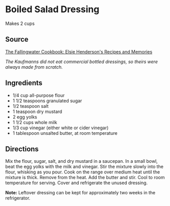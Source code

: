 # Boiled Salad Dressing

Makes 2 cups

## Source

[The Fallingwater Cookbook: Elsie Henderson's Recipes and Memories](http://www.amazon.com/gp/product/0822943573/ref=as_li_ss_tl?ie=UTF8&camp=1789&creative=390957&creativeASIN=0822943573&linkCode=as2&tag=stationinthemetr)

*The Kaufmanns did not eat commercial bottled dressings, so theirs were always made from scratch.*

## Ingredients

- 1/4 cup all-purpose flour
- 1 1/2 teaspoons granulated sugar
- 1/2 teaspoon salt
- 1 teaspoon dry mustard
- 2 egg yolks
- 1 1/2 cups whole milk
- 1/3 cup vinegar (either white or cider vinegar)
- 1 tablespoon unsalted butter, at room temperature

## Directions

Mix the flour, sugar, salt, and dry mustard in a saucepan. In a small bowl, beat the egg yolks with the milk and vinegar. Stir the mixture slowly into the flour, whisking as you pour. Cook on the range over medium heat until the mixture is thick. Remove from the heat. Add the butter and stir. Cool to room temperature for serving. Cover and refrigerate the unused dressing.

**Note:** Leftover dressing can be kept for approximately two weeks in the refrigerator.
